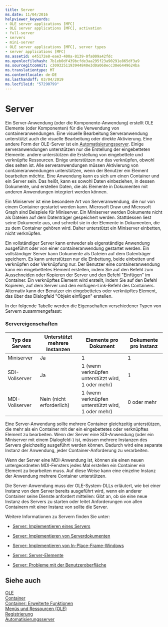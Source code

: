 ```yaml
---
title: Server
ms.date: 11/04/2016
helpviewer_keywords:
- OLE server applications [MFC]
- OLE server applications [MFC], activation
- full-server
- servers
- mini-server
- OLE server applications [MFC], server types
- server applications [MFC]
ms.assetid: e45172e8-eae3-400a-8139-0fa009a42fdc
ms.openlocfilehash: 7b1eb0df439bcfde3aa295f23a90291e865df3a9
ms.sourcegitcommit: c3093251193944840e3d0a068ecc30e6449624ba
ms.translationtype: MT
ms.contentlocale: de-DE
ms.lasthandoff: 03/04/2019
ms.locfileid: "57290799"
---
```

# <a name="servers"></a>Server

Ein Server-Anwendung (oder die Komponente-Anwendung) erstellt OLE Elemente (oder Komponenten) für die Verwendung von containeranwendungen. Eine visuelle Bearbeitung Serveranwendung unterstützt auch die visuelle Bearbeitung oder direkte Aktivierung. Eine andere Form der OLE-Server ist ein [Automatisierungsserver](../mfc/automation-servers.md). Einige serveranwendungen unterstützen nur die Erstellung der eingebetteten Elemente. andere unterstützen die Erstellung von eingebettete und verknüpfte Ressourcen. Einige unterstützen nur das verknüpfen, obwohl dies selten ist. Alle serveranwendungen müssen Aktivierung von containeranwendungen unterstützen, wenn der Benutzer ein Element bearbeiten möchte. Eine Anwendung kann es sich um einen Container und ein Server sein. Das heißt, kann es sowohl Daten einbeziehen, in dessen Dokumente, und erstellen Daten, die als Elemente in Dokumenten mit anderen Anwendungen integriert werden können.

Ein Miniserver ist eine besondere Art von Serveranwendung, die nur von einem Container gestartet werden kann. Microsoft Draw und Microsoft Graph sind Beispiele für Miniserver. Ein Miniserver werden Dokumente nicht als Dateien auf dem Datenträger gespeichert werden. Stattdessen liest seine Dokumente aus, und schreibt sie in der Elemente in Dokumenten, die zu dem Container gehören wird. Daher unterstützt ein Miniserver einbetten, nicht verknüpfen.

Ein vollständiger Server kann entweder als eigenständige Anwendung ausgeführt oder von einer containeranwendung gestartet werden. Ein vollständiger Server kann Dokumente als Dateien auf dem Datenträger speichern. Es kann unterstützen nur die Einbettung, beide einbetten und verknüpfen oder Verknüpfung nur. Der Benutzer eine containeranwendung kann ein eingebettetes Element erstellen, indem Sie auf den Befehl zum Ausschneiden oder Kopieren der Server und den Befehl "Einfügen" im Container. Ein verknüpftes Element wird erstellt, indem Sie auf den Befehl Kopieren, auf dem Server und den einfügen-Link-Befehl des Containers. Alternativ kann der Benutzer ein eingebettetes oder verknüpftes Element, das über das Dialogfeld "Objekt einfügen" erstellen.

In der folgende Tabelle werden die Eigenschaften verschiedener Typen von Servern zusammengefasst:

### <a name="server-characteristics"></a>Servereigenschaften

|Typ des Servers|Unterstützt mehrere Instanzen|Elemente pro Dokument|Dokumente pro Instanz|
|--------------------|---------------------------------|------------------------|----------------------------|
|Miniserver|Ja|1|1|
|SDI-Vollserver|Ja|1 (wenn verknüpfen unterstützt wird, 1 oder mehr)|1|
|MDI-Vollserver|Nein (nicht erforderlich)|1 (wenn verknüpfen unterstützt wird, 1 oder mehr)|0 oder mehr|

Eine Server-Anwendung sollte mehrere Container gleichzeitig unterstützen, die mehr als ein Container mit der ein eingebettetes oder verknüpftes Element zu bearbeiten. Wenn der Server eine SDI-Anwendung (oder ein Miniserver mit einem Dialogfeld-) ist, müssen mehrere Instanzen des Servers gleichzeitig ausgeführt werden können. Dadurch wird eine separate Instanz der Anwendung, jeder Container-Anforderung zu verarbeiten.

Wenn der Server eine MDI-Anwendung ist, können sie einen neuen untergeordneten MDI-Fensters jedes Mal erstellen ein Container ein Element zu bearbeiten muss. Auf diese Weise kann eine einzelne Instanz der Anwendung mehrere Container unterstützen.

Die Server-Anwendung muss der OLE-System-DLLs erläutert, wie bei einer Instanz von dem Server bereits ausgeführt wird, wenn ein anderer Container seine Dienste anfordert mitteilen: Gibt an, ob sie eine neue Instanz des Servers zu starten oder leitet Anforderungen von allen Containern mit einer Instanz von sollte die Server.

Weitere Informationen zu Servern finden Sie unter:

- [Server: Implementieren eines Servers](../mfc/servers-implementing-a-server.md)

- [Server: Implementieren von Serverdokumenten](../mfc/servers-implementing-server-documents.md)

- [Server: Implementieren von In-Place-Frame-Windows](../mfc/servers-implementing-in-place-frame-windows.md)

- [Server: Server-Elemente](../mfc/servers-server-items.md)

- [Server: Probleme mit der Benutzeroberfläche](../mfc/servers-user-interface-issues.md)

## <a name="see-also"></a>Siehe auch

[OLE](../mfc/ole-in-mfc.md)<br/>
[Container](../mfc/containers.md)<br/>
[Container: Erweiterte Funktionen](../mfc/containers-advanced-features.md)<br/>
[Menüs und Ressourcen (OLE)](../mfc/menus-and-resources-ole.md)<br/>
[Registrierung](../mfc/registration.md)<br/>
[Automatisierungsserver](../mfc/automation-servers.md)
